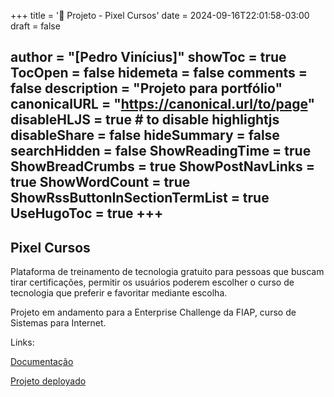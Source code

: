 +++
title = '📲 Projeto - Pixel Cursos'
date = 2024-09-16T22:01:58-03:00
draft = false

author = "[Pedro Vinícius]"
showToc = true
TocOpen = false
hidemeta = false
comments = false
description = "Projeto para portfólio"
canonicalURL = "https://canonical.url/to/page"
disableHLJS = true # to disable highlightjs
disableShare = false
hideSummary = false
searchHidden = false
ShowReadingTime = true
ShowBreadCrumbs = true
ShowPostNavLinks = true
ShowWordCount = true
ShowRssButtonInSectionTermList = true
UseHugoToc = true
+++
---
## Pixel Cursos

Plataforma de treinamento de tecnologia gratuito para pessoas que buscam tirar certificações,
permitir os usuários poderem escolher o curso de tecnologia que preferir e
favoritar mediante escolha. 

Projeto em andamento para a Enterprise Challenge da FIAP, curso de Sistemas para Internet.

Links:

[Documentação](https://drive.google.com/file/d/1jnmi2QeVPbWpFQniTKhw8o6TOYZ-42Z8/view?usp=sharing)

[Projeto deployado](https://pixel-cursos.vercel.app/)